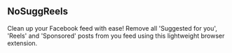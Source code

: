 ## NoSuggReels

Clean up your Facebook feed with ease! Remove all 'Suggested for you', 'Reels' and 'Sponsored' posts from you feed using this lightweight browser extension.